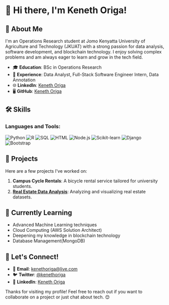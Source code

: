 # 👋 Hi there, I'm Keneth Origa!

## 🚀 About Me
I'm an Operations Research student at Jomo Kenyatta University of Agriculture and Technology (JKUAT) with a strong passion for data analysis, software development, and blockchain technology. I enjoy solving complex problems and am always eager to learn and grow in the tech field.

- 🎓 **Education**: BSc in Operations Research
- 💼 **Experience**: Data Analyst, Full-Stack Software Engineer Intern, Data Annotation 
- 🌐 **LinkedIn**: [Keneth Origa](https://www.linkedin.com/in/kenethoriga)
- 🖥️ **GitHub**: [Keneth Origa](https://www.github.com/kenethoriga)

## 🛠️ Skills
### Languages and Tools:
![Python](https://img.shields.io/badge/Python-3776AB?style=for-the-badge&logo=python&logoColor=white)
![R](https://img.shields.io/badge/R-276DC3?style=for-the-badge&logo=r&logoColor=white)
![SQL](https://img.shields.io/badge/SQL-4479A1?style=for-the-badge&logo=sql&logoColor=white)
![HTML](https://img.shields.io/badge/HTML5-E34F26?style=for-the-badge&logo=html5&logoColor=white)
![Node.js](https://img.shields.io/badge/Node.js-339933?style=for-the-badge&logo=nodedotjs&logoColor=white)
![Scikit-learn](https://img.shields.io/badge/Scikit--learn-F7931E?style=for-the-badge&logo=scikit-learn&logoColor=white)
![Django](https://img.shields.io/badge/Django-092E20?style=for-the-badge&logo=django&logoColor=white)
![Bootstrap](https://img.shields.io/badge/Bootstrap-563D7C?style=for-the-badge&logo=bootstrap&logoColor=white)


## 🌟 Projects
Here are a few projects I've worked on:

1. **Campus Cycle Rentals**: A bicycle rental service tailored for university students.
2. **[Real Estate Data Analysis](https://github.com/kenethoriga/real-estate-data-analysis)**: Analyzing and visualizing real estate datasets.

## 🌱 Currently Learning
- Advanced Machine Learning techniques
- Cloud Computing (AWS Solution Architect)
- Deepening my knowledge in blockchain technology
- Database Management(MongoDB)

## 💬 Let's Connect!
- 📧 **Email**: kenethoriga@live.com
- 🐦 **Twitter**: [@kenethoriga](https://twitter.com/kenethoriga)
- 💼 **LinkedIn**: [Keneth Origa](https://www.linkedin.com/in/kenethoriga)


Thanks for visiting my profile! Feel free to reach out if you want to collaborate on a project or just chat about tech. 😊
